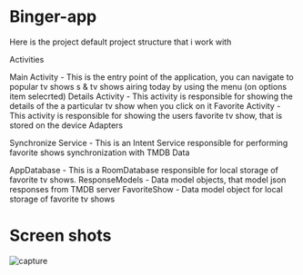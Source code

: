 # Binger-app

Here is the project default project structure that i work with

Activities

Main Activity - This is the entry point of the application, you can navigate to popular tv shows s & tv shows airing today by using the menu (on options item selecrted)
Details Activity - This activity is responsible for showing the details of the a particular tv show when you click on it
Favorite Activity - This activity is responsible for showing the users favorite tv show, that is stored on the device
Adapters


Synchronize Service - This is an Intent Service responsible for performing favorite shows synchronization with TMDB
Data

AppDatabase - This is a RoomDatabase responsible for local storage of favorite tv shows.
ResponseModels - Data model objects, that model json responses from TMDB server
FavoriteShow - Data model object for local storage of favorite tv shows


# Screen shots

![capture](https://user-images.githubusercontent.com/38193029/48922743-299f7580-eea9-11e8-87b5-f20550062dd7.JPG)
